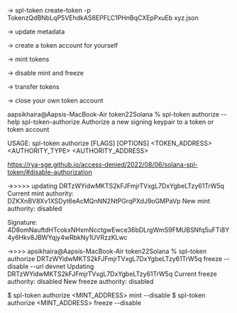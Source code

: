 -> spl-token create-token -p TokenzQdBNbLqP5VEhdkAS6EPFLC1PHnBqCXEpPxuEb xyz.json

-> update metadata

-> create a token account for yourself

-> mint tokens

-> disable mint and freeze

-> transfer tokens

-> close your own token account

aapsikhaira@Aapsis-MacBook-Air token22Solana % spl-token authorize --help
spl-token-authorize
Authorize a new signing keypair to a token or token account

USAGE:
spl-token authorize [FLAGS] [OPTIONS] <TOKEN_ADDRESS> <AUTHORITY_TYPE> <AUTHORITY_ADDRESS>

https://rya-sge.github.io/access-denied/2022/08/06/solana-spl-token/#disable-authorization

->>>>>
updating DRTzWYidwMKTS2kFJFmjrTVxgL7DxYgbeLTzy61TrW5q
Current mint authority: DZKXnBV8Xv1XSDyt6eAcMQnNN2NtPGrqPXdJ9oGMPaVp
New mint authority: disabled

Signature: 4D8omNauftdHTcokxNHxmNcctgwEwce36bDLrgWmS9FMUBSNfq5uFTi8Y4y6Hkv8JBWYqjy4wRbkNy1UVRzzKLwc

->>>>
apsikhaira@Aapsis-MacBook-Air token22Solana % spl-token authorize DRTzWYidwMKTS2kFJFmjrTVxgL7DxYgbeLTzy61TrW5q freeze --disable --url devnet
Updating DRTzWYidwMKTS2kFJFmjrTVxgL7DxYgbeLTzy61TrW5q
Current freeze authority: disabled
New freeze authority: disabled

$ spl-token authorize <MINT_ADDRESS> mint --disable
$ spl-token authorize <MINT_ADDRESS> freeze --disable
